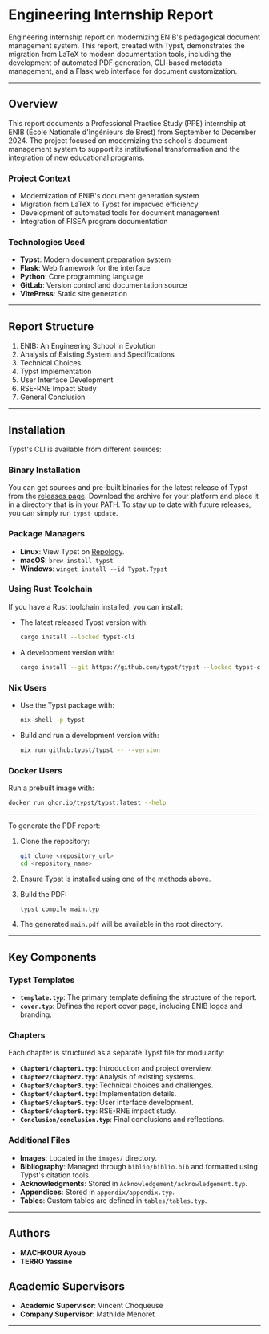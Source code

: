 # Engineering Internship Report

Engineering internship report on modernizing ENIB's pedagogical document management system. This report, created with Typst, demonstrates the migration from LaTeX to modern documentation tools, including the development of automated PDF generation, CLI-based metadata management, and a Flask web interface for document customization.

---

## Overview

This report documents a Professional Practice Study (PPE) internship at ENIB (École Nationale d'Ingénieurs de Brest) from September to December 2024. The project focused on modernizing the school's document management system to support its institutional transformation and the integration of new educational programs.

### Project Context

- Modernization of ENIB's document generation system
- Migration from LaTeX to Typst for improved efficiency
- Development of automated tools for document management
- Integration of FISEA program documentation

### Technologies Used

- **Typst**: Modern document preparation system
- **Flask**: Web framework for the interface
- **Python**: Core programming language
- **GitLab**: Version control and documentation source
- **VitePress**: Static site generation

---

## Report Structure

1. ENIB: An Engineering School in Evolution
2. Analysis of Existing System and Specifications
3. Technical Choices
4. Typst Implementation
5. User Interface Development
6. RSE-RNE Impact Study
7. General Conclusion

---

## Installation

Typst's CLI is available from different sources:

### Binary Installation

You can get sources and pre-built binaries for the latest release of Typst from the [releases page](https://github.com/typst/typst/releases). Download the archive for your platform and place it in a directory that is in your PATH. To stay up to date with future releases, you can simply run `typst update`.

### Package Managers

- **Linux**: View Typst on [Repology](https://repology.org/project/typst/versions).
- **macOS**: `brew install typst`
- **Windows**: `winget install --id Typst.Typst`

### Using Rust Toolchain

If you have a Rust toolchain installed, you can install:

- The latest released Typst version with:
  ```bash
  cargo install --locked typst-cli
  ```
- A development version with:
  ```bash
  cargo install --git https://github.com/typst/typst --locked typst-cli
  ```

### Nix Users

- Use the Typst package with:
  ```bash
  nix-shell -p typst
  ```
- Build and run a development version with:
  ```bash
  nix run github:typst/typst -- --version
  ```

### Docker Users

Run a prebuilt image with:
```bash
docker run ghcr.io/typst/typst:latest --help
```

---

To generate the PDF report:

1. Clone the repository:
   ```bash
   git clone <repository_url>
   cd <repository_name>
   ```

2. Ensure Typst is installed using one of the methods above.

3. Build the PDF:
   ```bash
   typst compile main.typ
   ```

4. The generated `main.pdf` will be available in the root directory.

---

## Key Components

### Typst Templates

- **`template.typ`**: The primary template defining the structure of the report.
- **`cover.typ`**: Defines the report cover page, including ENIB logos and branding.     

### Chapters

Each chapter is structured as a separate Typst file for modularity:

- **`Chapter1/chapter1.typ`**: Introduction and project overview.
- **`Chapter2/Chapter2.typ`**: Analysis of existing systems.
- **`Chapter3/chapter3.typ`**: Technical choices and challenges.
- **`Chapter4/chapter4.typ`**: Implementation details.
- **`Chapter5/chapter5.typ`**: User interface development.
- **`Chapter6/chapter6.typ`**: RSE-RNE impact study.
- **`Conclusion/conclusion.typ`**: Final conclusions and reflections.

### Additional Files

- **Images**: Located in the `images/` directory.
- **Bibliography**: Managed through `biblio/biblio.bib` and formatted using Typst's citation tools.
- **Acknowledgments**: Stored in `Acknowledgement/acknowledgement.typ`.
- **Appendices**: Stored in `appendix/appendix.typ`.
- **Tables**: Custom tables are defined in `tables/tables.typ`.

---

## Authors

- **MACHKOUR Ayoub**
- **TERRO Yassine**

## Academic Supervisors

- **Academic Supervisor**: Vincent Choqueuse
- **Company Supervisor**: Mathilde Menoret

--- 
